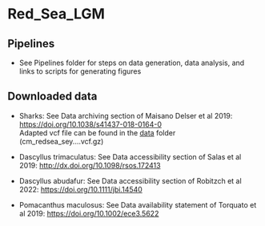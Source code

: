 # Red_Sea_LGM

## Pipelines

* See Pipelines folder for steps on data generation, data analysis, and links to scripts for generating figures

## Downloaded data

* Sharks: See Data archiving section of Maisano Delser et al 2019: https://doi.org/10.1038/s41437-018-0164-0  
Adapted vcf file can be found in the [data](https://github.com/mae47/Red_Sea_LGM/edit/main/data) folder (cm_redsea_sey....vcf.gz)

* Dascyllus trimaculatus: See Data accessibility section of Salas et al 2019: http://dx.doi.org/10.1098/rsos.172413

* Dascyllus abudafur: See Data accessibility section of Robitzch et al 2022: https://doi.org/10.1111/jbi.14540

* Pomacanthus maculosus: See Data availability statement of Torquato et al 2019: https://doi.org/10.1002/ece3.5622




